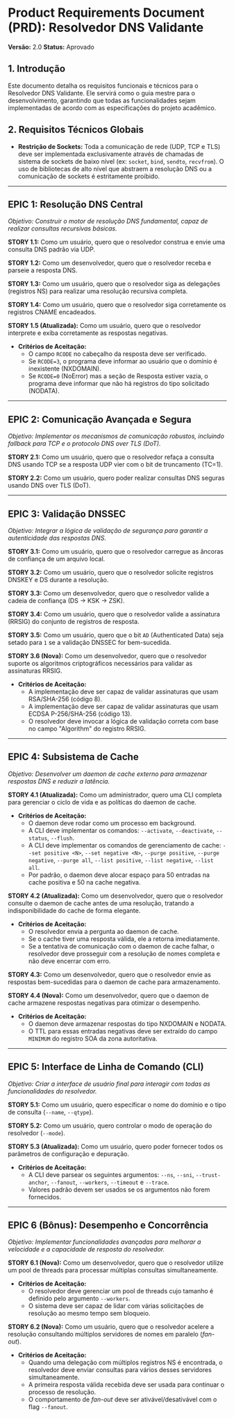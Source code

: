# Product Requirements Document (PRD): Resolvedor DNS Validante
**Versão:** 2.0
**Status:** Aprovado

## 1. Introdução
Este documento detalha os requisitos funcionais e técnicos para o Resolvedor DNS Validante. Ele servirá como o guia mestre para o desenvolvimento, garantindo que todas as funcionalidades sejam implementadas de acordo com as especificações do projeto acadêmico.

## 2. Requisitos Técnicos Globais
- **Restrição de Sockets:** Toda a comunicação de rede (UDP, TCP e TLS) deve ser implementada exclusivamente através de chamadas de sistema de sockets de baixo nível (ex: `socket`, `bind`, `sendto`, `recvfrom`). O uso de bibliotecas de alto nível que abstraem a resolução DNS ou a comunicação de sockets é estritamente proibido.

---

## EPIC 1: Resolução DNS Central
*Objetivo: Construir o motor de resolução DNS fundamental, capaz de realizar consultas recursivas básicas.*

**STORY 1.1:** Como um usuário, quero que o resolvedor construa e envie uma consulta DNS padrão via UDP.

**STORY 1.2:** Como um desenvolvedor, quero que o resolvedor receba e parseie a resposta DNS.

**STORY 1.3:** Como um usuário, quero que o resolvedor siga as delegações (registros NS) para realizar uma resolução recursiva completa.

**STORY 1.4:** Como um usuário, quero que o resolvedor siga corretamente os registros CNAME encadeados.

**STORY 1.5 (Atualizada):** Como um usuário, quero que o resolvedor interprete e exiba corretamente as respostas negativas.
- **Critérios de Aceitação:**
    - O campo `RCODE` no cabeçalho da resposta deve ser verificado.
    - Se `RCODE=3`, o programa deve informar ao usuário que o domínio é inexistente (NXDOMAIN).
    - Se `RCODE=0` (NoError) mas a seção de Resposta estiver vazia, o programa deve informar que não há registros do tipo solicitado (NODATA).

---

## EPIC 2: Comunicação Avançada e Segura
*Objetivo: Implementar os mecanismos de comunicação robustos, incluindo fallback para TCP e o protocolo DNS over TLS (DoT).*

**STORY 2.1:** Como um usuário, quero que o resolvedor refaça a consulta DNS usando TCP se a resposta UDP vier com o bit de truncamento (TC=1).

**STORY 2.2:** Como um usuário, quero poder realizar consultas DNS seguras usando DNS over TLS (DoT).

---

## EPIC 3: Validação DNSSEC
*Objetivo: Integrar a lógica de validação de segurança para garantir a autenticidade das respostas DNS.*

**STORY 3.1:** Como um usuário, quero que o resolvedor carregue as âncoras de confiança de um arquivo local.

**STORY 3.2:** Como um usuário, quero que o resolvedor solicite registros DNSKEY e DS durante a resolução.

**STORY 3.3:** Como um desenvolvedor, quero que o resolvedor valide a cadeia de confiança (DS -> KSK -> ZSK).

**STORY 3.4:** Como um usuário, quero que o resolvedor valide a assinatura (RRSIG) do conjunto de registros de resposta.

**STORY 3.5:** Como um usuário, quero que o bit `AD` (Authenticated Data) seja setado para `1` se a validação DNSSEC for bem-sucedida.

**STORY 3.6 (Nova):** Como um desenvolvedor, quero que o resolvedor suporte os algoritmos criptográficos necessários para validar as assinaturas RRSIG.
- **Critérios de Aceitação:**
    - A implementação deve ser capaz de validar assinaturas que usam RSA/SHA-256 (código 8).
    - A implementação deve ser capaz de validar assinaturas que usam ECDSA P-256/SHA-256 (código 13).
    - O resolvedor deve invocar a lógica de validação correta com base no campo "Algorithm" do registro RRSIG.

---

## EPIC 4: Subsistema de Cache
*Objetivo: Desenvolver um daemon de cache externo para armazenar respostas DNS e reduzir a latência.*

**STORY 4.1 (Atualizada):** Como um administrador, quero uma CLI completa para gerenciar o ciclo de vida e as políticas do daemon de cache.
- **Critérios de Aceitação:**
    - O daemon deve rodar como um processo em background.
    - A CLI deve implementar os comandos: `--activate`, `--deactivate`, `--status`, `--flush`.
    - A CLI deve implementar os comandos de gerenciamento de cache: `--set positive <N>`, `--set negative <N>`, `--purge positive`, `--purge negative`, `--purge all`, `--list positive`, `--list negative`, `--list all`.
    - Por padrão, o daemon deve alocar espaço para 50 entradas na cache positiva e 50 na cache negativa.

**STORY 4.2 (Atualizada):** Como um desenvolvedor, quero que o resolvedor consulte o daemon de cache antes de uma resolução, tratando a indisponibilidade do cache de forma elegante.
- **Critérios de Aceitação:**
    - O resolvedor envia a pergunta ao daemon de cache.
    - Se o cache tiver uma resposta válida, ele a retorna imediatamente.
    - Se a tentativa de comunicação com o daemon de cache falhar, o resolvedor deve prosseguir com a resolução de nomes completa e não deve encerrar com erro.

**STORY 4.3:** Como um desenvolvedor, quero que o resolvedor envie as respostas bem-sucedidas para o daemon de cache para armazenamento.

**STORY 4.4 (Nova):** Como um desenvolvedor, quero que o daemon de cache armazene respostas negativas para otimizar o desempenho.
- **Critérios de Aceitação:**
    - O daemon deve armazenar respostas do tipo NXDOMAIN e NODATA.
    - O TTL para essas entradas negativas deve ser extraído do campo `MINIMUM` do registro SOA da zona autoritativa.

---

## EPIC 5: Interface de Linha de Comando (CLI)
*Objetivo: Criar a interface de usuário final para interagir com todas as funcionalidades do resolvedor.*

**STORY 5.1:** Como um usuário, quero especificar o nome do domínio e o tipo de consulta (`--name`, `--qtype`).

**STORY 5.2:** Como um usuário, quero controlar o modo de operação do resolvedor (`--mode`).

**STORY 5.3 (Atualizada):** Como um usuário, quero poder fornecer todos os parâmetros de configuração e depuração.
- **Critérios de Aceitação:**
    - A CLI deve parsear os seguintes argumentos: `--ns`, `--sni`, `--trust-anchor`, `--fanout`, `--workers`, `--timeout` e `--trace`.
    - Valores padrão devem ser usados se os argumentos não forem fornecidos.

---

## EPIC 6 (Bônus): Desempenho e Concorrência
*Objetivo: Implementar funcionalidades avançadas para melhorar a velocidade e a capacidade de resposta do resolvedor.*

**STORY 6.1 (Nova):** Como um desenvolvedor, quero que o resolvedor utilize um pool de threads para processar múltiplas consultas simultaneamente.
- **Critérios de Aceitação:**
    - O resolvedor deve gerenciar um pool de threads cujo tamanho é definido pelo argumento `--workers`.
    - O sistema deve ser capaz de lidar com várias solicitações de resolução ao mesmo tempo sem bloqueio.

**STORY 6.2 (Nova):** Como um usuário, quero que o resolvedor acelere a resolução consultando múltiplos servidores de nomes em paralelo (*fan-out*).
- **Critérios de Aceitação:**
    - Quando uma delegação com múltiplos registros NS é encontrada, o resolvedor deve enviar consultas para vários desses servidores simultaneamente.
    - A primeira resposta válida recebida deve ser usada para continuar o processo de resolução.
    - O comportamento de *fan-out* deve ser ativável/desativável com o flag `--fanout`.